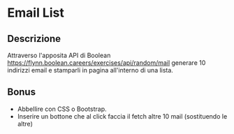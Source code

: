 # Email List

## Descrizione
Attraverso l'apposita API di Boolean
https://flynn.boolean.careers/exercises/api/random/mail
generare 10 indirizzi email e stamparli in pagina all'interno di una lista.

## Bonus
- Abbellire con CSS o Bootstrap.
- Inserire un bottone che al click faccia il fetch altre 10 mail (sostituendo le altre)